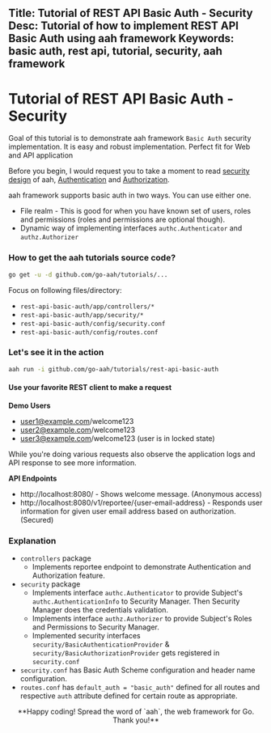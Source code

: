 Title: Tutorial of REST API Basic Auth - Security
Desc: Tutorial of how to implement REST API Basic Auth using aah framework
Keywords: basic auth, rest api, tutorial, security, aah framework
---
# Tutorial of REST API Basic Auth - Security

Goal of this tutorial is to demonstrate aah framework `Basic Auth` security implementation. It is easy and robust implementation. Perfect fit for Web and API application

Before you begin, I would request you to take a moment to read [security design](/security-design.html) of aah, [Authentication](/authentication.html) and [Authorization](/authorization.html).

aah framework supports basic auth in two ways. You can use either one.

  * File realm - This is good for when you have known set of users, roles and permissions (roles and permissions are optional though).
  * Dynamic way of implementing interfaces `authc.Authenticator` and `authz.Authorizer`

### How to get the aah tutorials source code?

```bash
go get -u -d github.com/go-aah/tutorials/...
```
Focus on following files/directory:

  * `rest-api-basic-auth/app/controllers/*`
  * `rest-api-basic-auth/app/security/*`
  * `rest-api-basic-auth/config/security.conf`
  * `rest-api-basic-auth/config/routes.conf`

### Let's see it in the action

```bash
aah run -i github.com/go-aah/tutorials/rest-api-basic-auth
```

#### Use your favorite REST client to make a request

**Demo Users**

  * user1@example.com/welcome123
  * user2@example.com/welcome123
  * user3@example.com/welcome123 (user is in locked state)

While you're doing various requests also observe the application logs and API response to see more information.

**API Endpoints**

  * http://localhost:8080/ - Shows welcome message. (Anonymous access)
  * http://localhost:8080/v1/reportee/{user-email-address} - Responds user information for given user email address based on authorization. (Secured)

### Explanation

  * `controllers` package
      - Implements reportee endpoint to demonstrate Authentication and Authorization feature.
  * `security` package
      - Implements interface `authc.Authenticator` to provide Subject's `authc.AuthenticationInfo` to Security Manager. Then Security Manager does the credentials validation.
      - Implements interface `authz.Authorizer` to provide Subject's Roles and Permissions to Security Manager.
      - Implemented security interfaces `security/BasicAuthenticationProvider` & `security/BasicAuthorizationProvider` gets registered in `security.conf`
  * `security.conf` has Basic Auth Scheme configuration and header name configuration.
  * `routes.conf` has `default_auth = "basic_auth"` defined for all routes and respective `auth` attribute defined for certain route as appropriate.

<center>**Happy coding! Spread the word of `aah`, the web framework for Go. Thank you!**</center>
